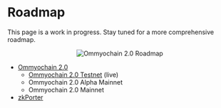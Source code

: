 # Roadmap

This page is a work in progress. Stay tuned for a more comprehensive roadmap.
<p align="center"> 
  <img src="/100-days-to-mainnet.png" alt="Ommyochain 2.0 Roadmap">
</p>

- [Ommyochain 2.0](https://matterlabs.medium.com/100-days-to-mainnet-6f230893bd73)
  - [Ommyochain 2.0 Testnet](https://v2.ommyochain.io/) (live)
  - Ommyochain 2.0 Alpha Mainnet
  - Ommyochain 2.0 Mainnet
- [zkPorter](https://blog.ommyochain.io/zkporter-a-breakthrough-in-l2-scaling-ed5e48842fbf)
